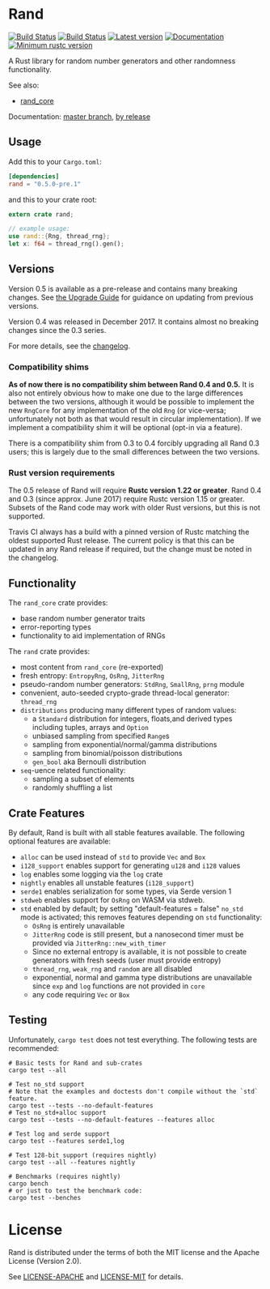 # Rand

[![Build Status](https://travis-ci.org/rust-lang-nursery/rand.svg?branch=master)](https://travis-ci.org/rust-lang-nursery/rand)
[![Build Status](https://ci.appveyor.com/api/projects/status/github/rust-lang-nursery/rand?svg=true)](https://ci.appveyor.com/project/alexcrichton/rand)
[![Latest version](https://img.shields.io/crates/v/rand.svg)](https://crates.io/crates/rand)
[![Documentation](https://docs.rs/rand/badge.svg)](https://docs.rs/rand)
[![Minimum rustc version](https://img.shields.io/badge/rustc-1.22+-yellow.svg)](https://github.com/rust-lang-nursery/rand#rust-version-requirements)

A Rust library for random number generators and other randomness functionality.

See also:

*   [rand_core](https://crates.io/crates/rand_core)

Documentation:
[master branch](https://rust-lang-nursery.github.io/rand/rand/index.html),
[by release](https://docs.rs/rand)

## Usage

Add this to your `Cargo.toml`:

```toml
[dependencies]
rand = "0.5.0-pre.1"
```

and this to your crate root:

```rust
extern crate rand;

// example usage:
use rand::{Rng, thread_rng};
let x: f64 = thread_rng().gen();
```

## Versions

Version 0.5 is available as a pre-release and contains many breaking changes.
See [the Upgrade Guide](UPDATING.md) for guidance on updating from previous
versions.

Version 0.4 was released in December 2017. It contains almost no breaking
changes since the 0.3 series.

For more details, see the [changelog](CHANGELOG.md).

### Compatibility shims

**As of now there is no compatibility shim between Rand 0.4 and 0.5.**
It is also not entirely obvious how to make one due to the large differences
between the two versions, although it would be possible to implement the new
`RngCore` for any implementation of the old `Rng` (or vice-versa; unfortunately
not both as that would result in circular implementation). If we implement a
compatibility shim it will be optional (opt-in via a feature).

There is a compatibility shim from 0.3 to 0.4 forcibly upgrading all Rand 0.3
users; this is largely due to the small differences between the two versions.

### Rust version requirements

The 0.5 release of Rand will require **Rustc version 1.22 or greater**.
Rand 0.4 and 0.3 (since approx. June 2017) require Rustc version 1.15 or
greater. Subsets of the Rand code may work with older Rust versions, but this
is not supported.

Travis CI always has a build with a pinned version of Rustc matching the oldest
supported Rust release. The current policy is that this can be updated in any
Rand release if required, but the change must be noted in the changelog.

## Functionality

The `rand_core` crate provides:

-   base random number generator traits
-   error-reporting types
-   functionality to aid implementation of RNGs

The `rand` crate provides:

-   most content from `rand_core` (re-exported)
-   fresh entropy: `EntropyRng`, `OsRng`, `JitterRng`
-   pseudo-random number generators: `StdRng`, `SmallRng`, `prng` module
-   convenient, auto-seeded crypto-grade thread-local generator: `thread_rng`
-   `distributions` producing many different types of random values:
    -   a `Standard` distribution for integers, floats,and derived types
        including tuples, arrays and `Option`
    -   unbiased sampling from specified `Range`s
    -   sampling from exponential/normal/gamma distributions
    -   sampling from binomial/poisson distributions
    -   `gen_bool` aka Bernoulli distribution
-   `seq`-uence related functionality:
    -   sampling a subset of elements
    -   randomly shuffling a list

## Crate Features

By default, Rand is built with all stable features available. The following
optional features are available:

-   `alloc` can be used instead of `std` to provide `Vec` and `Box`
-   `i128_support` enables support for generating `u128` and `i128` values
-   `log` enables some logging via the `log` crate
-   `nightly` enables all unstable features (`i128_support`)
-   `serde1` enables serialization for some types, via Serde version 1
-   `stdweb` enables support for `OsRng` on WASM via stdweb.
-   `std` enabled by default; by setting "default-features = false" `no_std`
    mode is activated; this removes features depending on `std` functionality:
    -   `OsRng` is entirely unavailable
    -   `JitterRng` code is still present, but a nanosecond timer must be
        provided via `JitterRng::new_with_timer`
    -   Since no external entropy is available, it is not possible to create
        generators with fresh seeds (user must provide entropy)
    -   `thread_rng`, `weak_rng` and `random` are all disabled
    -   exponential, normal and gamma type distributions are unavailable
        since `exp` and `log` functions are not provided in `core`
    -   any code requiring `Vec` or `Box`

## Testing

Unfortunately, `cargo test` does not test everything. The following tests are
recommended:

```
# Basic tests for Rand and sub-crates
cargo test --all

# Test no_std support
# Note that the examples and doctests don't compile without the `std` feature.
cargo test --tests --no-default-features
# Test no_std+alloc support
cargo test --tests --no-default-features --features alloc

# Test log and serde support
cargo test --features serde1,log

# Test 128-bit support (requires nightly)
cargo test --all --features nightly

# Benchmarks (requires nightly)
cargo bench
# or just to test the benchmark code:
cargo test --benches
```


# License

Rand is distributed under the terms of both the MIT
license and the Apache License (Version 2.0).

See [LICENSE-APACHE](LICENSE-APACHE) and [LICENSE-MIT](LICENSE-MIT) for details.
